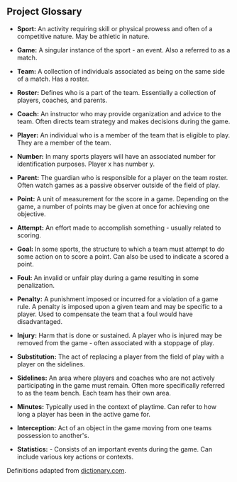 ## Project Glossary

- **Sport:** An activity requiring skill or physical prowess and often of a competitive nature. May be athletic in nature.

- **Game:** A singular instance of the sport - an event. Also a referred to as a match.

- **Team:** A collection of individuals associated as being on the same side of a match. Has a roster.

- **Roster:** Defines who is a part of the team. Essentially a collection of players, coaches, and parents.

- **Coach:** An instructor who may provide organization and advice to the team. Often directs team strategy and makes decisions during the game.

- **Player:** An individual who is a member of the team that is eligible to play. They are a member of the team.

- **Number:** In many sports players will have an associated number for identification purposes. Player x has number y.

- **Parent:** The guardian who is responsible for a player on the team roster. Often watch games as a passive observer outside of the field of play.

- **Point:** A unit of measurement for the score in a game. Depending on the game, a number of points may be given at once for achieving one objective.

- **Attempt:** An effort made to accomplish something - usually related to scoring.

- **Goal:** In some sports, the structure to which a team must attempt to do some action on to score a point. Can also be used to indicate a scored a point.

- **Foul:** An invalid or unfair play during a game resulting in some penalization. 

- **Penalty:** A punishment imposed or incurred for a violation of a game rule. A penalty is imposed upon a given team and may be specific to a player. Used to compensate the team that a foul would have disadvantaged.

- **Injury:** Harm that is done or sustained. A player who is injured may be removed from the game - often associated with a stoppage of play.

- **Substitution:** The act of replacing a player from the field of play with a player on the sidelines.

- **Sidelines:** An area where players and coaches who are not actively participating in the game must remain. Often more specifically referred to as the team bench. Each team has their own area.

- **Minutes:** Typically used in the context of playtime. Can refer to how long a player has been in the active game for.

- **Interception:** Act of an object in the game moving from one teams possession to another's.

- **Statistics:** - Consists of an important events during the game. Can include various key actions or contexts.


Definitions adapted from [dictionary.com](https://www.dictionary.com/).